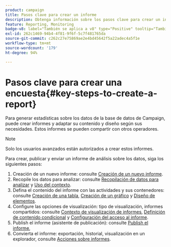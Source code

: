```yaml
---
product: campaign
title: Pasos clave para crear un informe
description: Obtenga información sobre los pasos clave para crear un informe
feature: Reporting, Monitoring
badge-v8: label="También se aplica a v8" type="Positive" tooltip="También se aplica a Campaign v8"
exl-id: 262c1469-94b4-4f81-9f6f-5c7f481765da
source-git-commit: c262c27e75869ae2e4bd45642f5a22adec4a5f1e
workflow-type: tm+mt
source-wordcount: '179'
ht-degree: 94%

---
```


# Pasos clave para crear una encuesta{#key-steps-to-create-a-report}



Para generar estadísticas sobre los datos de la base de datos de Campaign, puede crear informes y adaptar su contenido y diseño según sus necesidades. Estos informes se pueden compartir con otros operadores.

>[!NOTE]
>
>Solo los usuarios avanzados están autorizados a crear estos informes.

Para crear, publicar y enviar un informe de análisis sobre los datos, siga los siguientes pasos:

1. Creación de un nuevo informe: consulte [Creación de un nuevo informe](../../reporting/using/creating-a-new-report.md).
1. Recopile los datos para analizar: consulte [Recopilación de datos para analizar](../../reporting/using/collecting-data-to-analyze.md) y [Uso del contexto](../../reporting/using/using-the-context.md).
1. Defina el contenido del informe con las actividades y sus contenedores: consulte [Creación de una tabla](../../reporting/using/creating-a-table.md), [Creación de un gráfico](../../reporting/using/creating-a-chart.md) y [Diseño de elementos](../../reporting/using/element-layout.md).
1. Configure las opciones de visualización: tipo de visualización, informes compartidos: consulte [Contexto de visualización de informes](../../reporting/using/configuring-access-to-the-report.md#report-display-context), [Definición de contenido condicional](../../reporting/using/defining-a-conditional-content.md) y [Configuración del acceso al informe](../../reporting/using/configuring-access-to-the-report.md).
1. Publish el informe (asistente de publicación): consulte [Publish el informe](../../reporting/using/configuring-access-to-the-report.md#publishing-the-report),
1. Convierta el informe: exportación, historial, visualización en un explorador, consulte [Acciones sobre informes](../../reporting/using/actions-on-reports.md).
